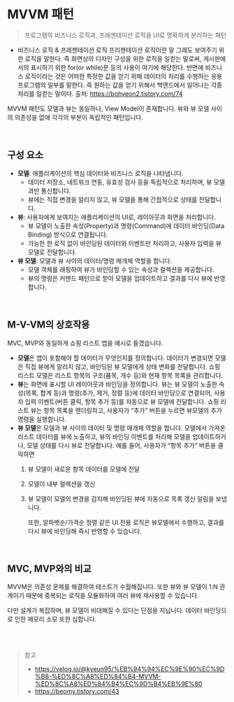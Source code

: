 # MVVM 패턴

> 프로그램의 비즈니스 로직과, 프레젠테이션 로직을 UI로 명확하게 분리하는 패턴

- 비즈니스 로직 & 프레젠테이션 로직
  프리젠테이션 로직이란 말 그래도 보여주기 위한 로직을 말한다. 즉 화면상의 디자인 구성을 위한 로직을 일컫는 말로써, 게시판에서의 표시하기 위한 for(or while)문 등의 사용이 여기에 해당한다.
  반면에 비즈니스 로직이라는 것은 어떠한 특정한 값을 얻기 위해 데이터의 처리를 수행하는 응용프로그램의 일부를 말한다. 즉 원하는 값을 얻기 위해서 백엔드에서 일어나는 각종 처리를 일컫는 말이다.
  출처: https://bohyeon2.tistory.com/74

MVVM 패턴도 모델과 뷰는 동일하나, View Model이 존재합니다. 뷰와 뷰 모델 사이의 의존성을 없애 각각의 부분이 독립적인 패턴입니다.

<br/>

## 구성 요소

- **모델**: 애플리케이션의 핵심 데이터와 비즈니스 로직을 나타냅니다.
  - 데이터 저장소, 네트워크 연동, 유효성 검사 등을 독립적으로 처리하며, 뷰 모델과만 통신합니다.
  - 뷰에는 직접 변경을 알리지 않고, 뷰 모델을 통해 간접적으로 상태를 전달합니다.
- **뷰**: 사용자에게 보여지는 애플리케이션의 UI로, 레이아웃과 화면을 처리합니다.
  - 뷰 모델이 노출한 속성(Property)과 명령(Command)에 데이터 바인딩(Data Binding) 방식으로 연결됩니다.
  - 가능한 한 로직 없이 바인딩된 데이터와 이벤트만 처리하고, 사용자 입력을 뷰 모델로 전달합니다.
- **뷰 모델**: 모델과 뷰 사이의 데이터/명령 매개체 역할을 합니다.
  - 모델 객체를 래핑하여 뷰가 바인딩할 수 있는 속성과 컬렉션을 제공합니다.
  - 뷰의 명령은 커맨드 패턴으로 받아 모델을 업데이트하고 결과를 다시 뷰에 반영합니다.

<br/>

## M-V-VM의 상호작용

MVC, MVP와 동일하게 쇼핑 리스트 앱을 예시로 들겠습니다.

- **모델**은 앱이 포함해야 할 데이터가 무엇인지를 정의합니다.
  데이터가 변경되면 모델은 직접 뷰에게 알리지 않고, 바인딩된 뷰 모델에게 상태 변화를 전달합니다.
  쇼핑 리스트 모델은 리스트 항목의 구조(품목, 개수 등)와 현재 항목 목록을 관리합니다.
- **뷰**는 화면에 표시할 UI 레이아웃과 바인딩을 정의합니다.
  뷰는 뷰 모델이 노출한 속성(목록, 합계 등)과 명령(추가, 제거, 정렬 등)에 데이터 바인딩으로 연결되어, 사용자 입력 이벤트(버튼 클릭, 항목 추가 등)를 자동으로 뷰 모델에 전달합니다.
  쇼핑 리스트 뷰는 항목 목록을 렌더링하고, 사용자가 “추가” 버튼을 누르면 뷰모델의 추가 명령을 실행합니다.
- **뷰 모델**은 모델과 뷰 사이의 데이터 및 명령 매개체 역할을 합니다.
  모델에서 가져온 리스트 데이터를 뷰에 노출하고, 뷰의 바인딩 이벤트를 처리해 모델을 업데이트하거나, 모델 상태를 다시 뷰로 전달합니다.
  예를 들어, 사용자가 “항목 추가” 버튼을 클릭하면
  1. 뷰 모델이 새로운 항목 데이터를 모델에 전달
  2. 모델이 내부 컬렉션을 갱신
  3. 뷰 모델이 모델의 변경을 감지해 바인딩된 뷰에 자동으로 목록 갱신 알림을 보냅니다.

     또한, 알파벳순/가격순 정렬 같은 UI 전용 로직은 뷰모델에서 수행하고, 결과를 다시 뷰에 바인딩해 즉시 반영할 수 있습니다.

<br/>

## MVC, MVP와의 비교

MVVM은 의존성 문제를 해결하여 테스트가 수월해집니다. 또한 뷰와 뷰 모델이 1:N 관계이기 때문에 중복되는 로직을 모듈화하여 여러 뷰에 재사용할 수 있습니다.

다만 설계가 복잡하며, 뷰 모델이 비대해질 수 있다는 단점을 지닙니다. 데이터 바인딩으로 인한 메모리 소모 또한 심합니다.

<br/>

<br/>

> 참고
>
> - https://velog.io/@kyeun95/%EB%94%94%EC%9E%90%EC%9D%B8-%ED%8C%A8%ED%84%B4-MVVM-%ED%8C%A8%ED%84%B4%EC%9D%B4%EB%9E%80
> - https://beomy.tistory.com/43
